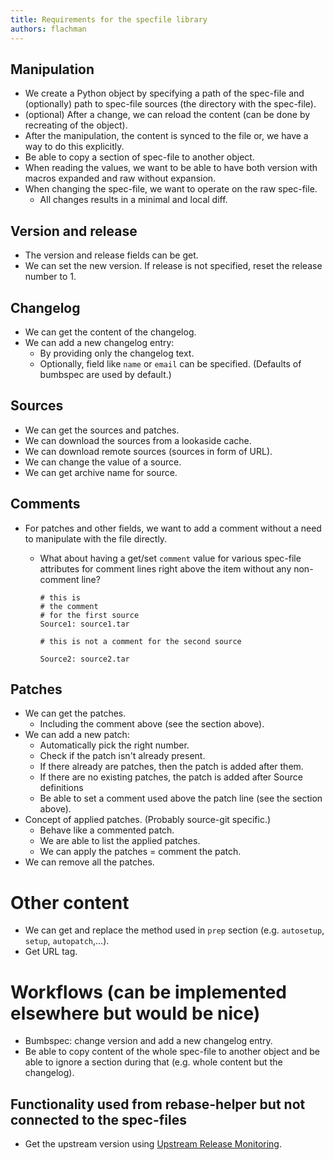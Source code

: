 ```yaml
---
title: Requirements for the specfile library
authors: flachman
---
```


## Manipulation

- We create a Python object by specifying a path of the spec-file and (optionally) path to spec-file sources
  (the directory with the spec-file).
- (optional) After a change, we can reload the content (can be done by recreating of the object).
- After the manipulation, the content is synced to the file or, we have a way to do this explicitly.
- Be able to copy a section of spec-file to another object.
- When reading the values, we want to be able to have both version with macros expanded
  and raw without expansion.
- When changing the spec-file, we want to operate on the raw spec-file.
  - All changes results in a minimal and local diff.

## Version and release

- The version and release fields can be get.
- We can set the new version. If release is not specified, reset the release number to 1.

## Changelog

- We can get the content of the changelog.
- We can add a new changelog entry:
  - By providing only the changelog text.
  - Optionally, field like `name` or `email` can be specified.
    (Defaults of bumbspec are used by default.)

## Sources

- We can get the sources and patches.
- We can download the sources from a lookaside cache.
- We can download remote sources (sources in form of URL).
- We can change the value of a source.
- We can get archive name for source.

## Comments

- For patches and other fields, we want to add a comment without a need to manipulate with the file directly.

  - What about having a get/set `comment` value for various spec-file attributes for comment lines right above the item without any non-comment line?

    ```
    # this is
    # the comment
    # for the first source
    Source1: source1.tar

    # this is not a comment for the second source

    Source2: source2.tar
    ```

## Patches

- We can get the patches.
  - Including the comment above (see the section above).
- We can add a new patch:
  - Automatically pick the right number.
  - Check if the patch isn't already present.
  - If there already are patches, then the patch is added after them.
  - If there are no existing patches, the patch is added after Source definitions
  - Be able to set a comment used above the patch line (see the section above).
- Concept of applied patches. (Probably source-git specific.)
  - Behave like a commented patch.
  - We are able to list the applied patches.
  - We can apply the patches = comment the patch.
- We can remove all the patches.

# Other content

- We can get and replace the method used in `prep` section (e.g. `autosetup`, `setup`, `autopatch`,...).
- Get URL tag.

# Workflows (can be implemented elsewhere but would be nice)

- Bumbspec: change version and add a new changelog entry.
- Be able to copy content of the whole spec-file to another object and be able to ignore a section during that (e.g. whole content but the changelog).

## Functionality used from rebase-helper but not connected to the spec-files

- Get the upstream version using [Upstream Release Monitoring](https://fedoraproject.org/wiki/Upstream_release_monitoring?rd=Upstream_Release_Monitoring).
